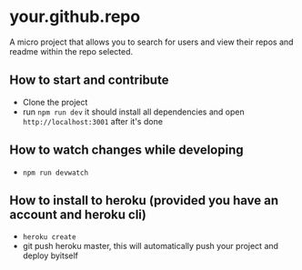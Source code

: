 # your.github.repo

A micro project that allows you to search for users and view their repos and readme within the repo selected.

## How to start and contribute

* Clone the project
* run `npm run dev` it should install all dependencies and open `http://localhost:3001` after it's done

## How to watch changes while developing

* `npm run devwatch`

## How to install to heroku (provided you have an account and heroku cli)

* `heroku create`
* git push heroku master, this will automatically push your project and deploy byitself